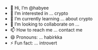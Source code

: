 - 👋 Hi, I’m @habyee
- 👀 I’m interested in ... crypto 
- 🌱 I’m currently learning ... about crypto
- 💞️ I’m looking to collaborate on ...
- 📫 How to reach me ... contact me
- 😄 Pronouns: ... habirkka
- ⚡ Fun fact: ... introvert

<!---
habyee/habyee is a ✨ special ✨ repository because its `README.md` (this file) appears on your GitHub profile.
You can click the Preview link to take a look at your changes.
--->
